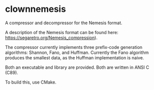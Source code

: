 # clownnemesis

A compressor and decompressor for the Nemesis format.

A description of the Nemesis format can be found here:
https://segaretro.org/Nemesis_compression).

The compressor currently implements three prefix-code generation algorithms:
Shannon, Fano, and Huffman. Currently the Fano algorithm produces the smallest
data, as the Huffman implementation is naive.

Both an executable and library are provided. Both are written in ANSI C (C89).

To build this, use CMake.

